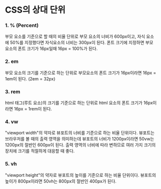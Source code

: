 # CSS의 상대 단위

### 1. % (Percent)

부모 요소를 기준으로 할 때의 비율 단위로 부모 요소의 너비가 600px이고, 자식 요소에 50%를 지정했다면 자식요소의 너비는 300px이 된다. 폰트 크기에 지정하면 부모 요소의 폰트 크기가 16px일때 16px = 100%가 된다.


### 2. em

부모 요소의 크기를 기준으로 하는 단위로 부모요소의 폰트 크기가 16px이라면 16px = 1em이 된다. (2em = 32px)


### 3. rem

html 태그(루트 요소)의 크기를 기준으로 하는 단위로 html 요소의 폰트 크기가 16px이라면 16px = 1rem이 된다.


### 4. vw

"viewport width"의 약자로 뷰포트의 너비를 기준으로 하는 비율 단위이다. 뷰포트는 브라우저를 볼 때의 출력 영역을 의미하는데 뷰포트의 너비가 1200px이라면 50vw는 1200px의 절반인 600px이 된다. 출력 영역의 너비에 따라 변하므로 여러 가지 크기의 장치에 크기를 적절하게 대응할 때 좋다.


### 5. vh

"viewport height"의 약자로 뷰포트의 높이를 기준으로 하는 비율 단위이다. 뷰포트의 높이가 800px이라면 50vh는 800px의 절반인 400px가 된다.
